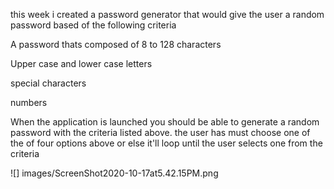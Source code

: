 this week i created a password generator that would give the user a random password based of the following criteria 

A password thats composed of 8 to 128 characters 

Upper case and lower case letters 

special characters 

numbers 

When the application is launched you should be able to generate a random password with the criteria listed above. the user has must choose one of the of four options above or else it'll loop until the user selects one from the criteria 

![] images/ScreenShot2020-10-17at5.42.15PM.png
